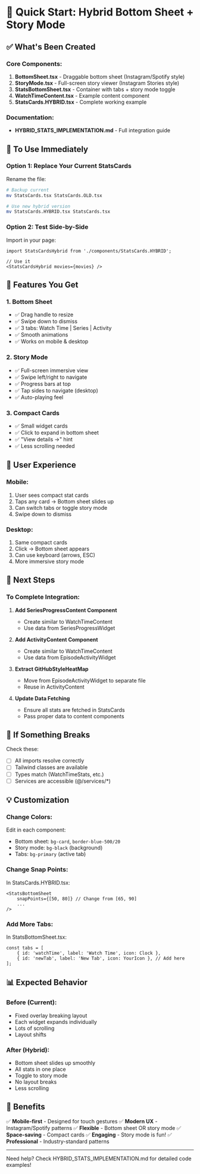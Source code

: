# 🚀 Quick Start: Hybrid Bottom Sheet + Story Mode

## ✅ What's Been Created

### Core Components:
1. **BottomSheet.tsx** - Draggable bottom sheet (Instagram/Spotify style)
2. **StoryMode.tsx** - Full-screen story viewer (Instagram Stories style)
3. **StatsBottomSheet.tsx** - Container with tabs + story mode toggle
4. **WatchTimeContent.tsx** - Example content component
5. **StatsCards.HYBRID.tsx** - Complete working example

### Documentation:
- **HYBRID_STATS_IMPLEMENTATION.md** - Full integration guide

## 🎯 To Use Immediately

### Option 1: Replace Your Current StatsCards

Rename the file:
```bash
# Backup current
mv StatsCards.tsx StatsCards.OLD.tsx

# Use new hybrid version
mv StatsCards.HYBRID.tsx StatsCards.tsx
```

### Option 2: Test Side-by-Side

Import in your page:
```tsx
import StatsCardsHybrid from './components/StatsCards.HYBRID';

// Use it
<StatsCardsHybrid movies={movies} />
```

## 📱 Features You Get

### 1. Bottom Sheet
- ✅ Drag handle to resize
- ✅ Swipe down to dismiss
- ✅ 3 tabs: Watch Time | Series | Activity
- ✅ Smooth animations
- ✅ Works on mobile & desktop

### 2. Story Mode
- ✅ Full-screen immersive view
- ✅ Swipe left/right to navigate
- ✅ Progress bars at top
- ✅ Tap sides to navigate (desktop)
- ✅ Auto-playing feel

### 3. Compact Cards
- ✅ Small widget cards
- ✅ Click to expand in bottom sheet
- ✅ "View details →" hint
- ✅ Less scrolling needed

## 🎨 User Experience

### Mobile:
1. User sees compact stat cards
2. Taps any card → Bottom sheet slides up
3. Can switch tabs or toggle story mode
4. Swipe down to dismiss

### Desktop:
1. Same compact cards
2. Click → Bottom sheet appears
3. Can use keyboard (arrows, ESC)
4. More immersive story mode

## 🔧 Next Steps

### To Complete Integration:

1. **Add SeriesProgressContent Component**
   - Create similar to WatchTimeContent
   - Use data from SeriesProgressWidget

2. **Add ActivityContent Component**
   - Create similar to WatchTimeContent
   - Use data from EpisodeActivityWidget

3. **Extract GitHubStyleHeatMap**
   - Move from EpisodeActivityWidget to separate file
   - Reuse in ActivityContent

4. **Update Data Fetching**
   - Ensure all stats are fetched in StatsCards
   - Pass proper data to content components

## 🐛 If Something Breaks

Check these:
- [ ] All imports resolve correctly
- [ ] Tailwind classes are available
- [ ] Types match (WatchTimeStats, etc.)
- [ ] Services are accessible (@/services/*)

## 💡 Customization

### Change Colors:
Edit in each component:
- Bottom sheet: `bg-card`, `border-blue-500/20`
- Story mode: `bg-black` (background)
- Tabs: `bg-primary` (active tab)

### Change Snap Points:
In StatsCards.HYBRID.tsx:
```tsx
<StatsBottomSheet
    snapPoints={[50, 80]} // Change from [65, 90]
    ...
/>
```

### Add More Tabs:
In StatsBottomSheet.tsx:
```tsx
const tabs = [
    { id: 'watchTime', label: 'Watch Time', icon: Clock },
    { id: 'newTab', label: 'New Tab', icon: YourIcon }, // Add here
];
```

## 📊 Expected Behavior

### Before (Current):
- Fixed overlay breaking layout
- Each widget expands individually
- Lots of scrolling
- Layout shifts

### After (Hybrid):
- Bottom sheet slides up smoothly
- All stats in one place
- Toggle to story mode
- No layout breaks
- Less scrolling

## 🎉 Benefits

✅ **Mobile-first** - Designed for touch gestures
✅ **Modern UX** - Instagram/Spotify patterns
✅ **Flexible** - Bottom sheet OR story mode
✅ **Space-saving** - Compact cards
✅ **Engaging** - Story mode is fun!
✅ **Professional** - Industry-standard patterns

---

Need help? Check HYBRID_STATS_IMPLEMENTATION.md for detailed code examples!

